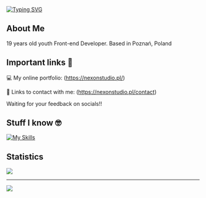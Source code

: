 [![Typing SVG](https://readme-typing-svg.demolab.com?font=Fira+Code&duration=3000&pause=2000&color=F7F7F7&width=435&lines=Hi+there%2C+I'm+Marcin+Kaczmarek!+%F0%9F%91%BE)](https://git.io/typing-svg)

## About Me
19 years old youth Front-end Developer. Based in Poznań, Poland

## Important links 🔗

💻 My online portfolio: (https://nexonstudio.pl/)

📧 Links to contact with me: (https://nexonstudio.pl/contact)

Waiting for your feedback on socials!!

## Stuff I know 🤓

[![My Skills](https://skillicons.dev/icons?i=html,css,js,react,sass,php,ae,pr,ps,git,vscode&theme=dark)](https://skillicons.dev)

## Statistics 
![](https://github-readme-streak-stats.herokuapp.com/?user=nexonyt&theme=dark&hide_border=false)<br/>

---
[![](https://visitcount.itsvg.in/api?id=nexonyt&icon=0&color=0)](https://visitcount.itsvg.in)
